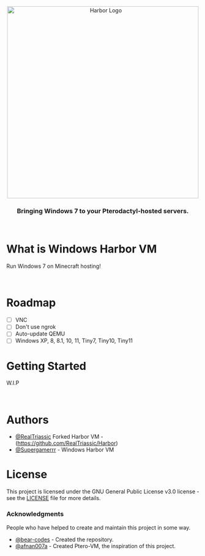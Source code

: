 <div align="center">
  <img alt="Harbor Logo" src=".github/assets/harbor.png" width="500">

  ### Bringing Windows 7 to your Pterodactyl-hosted servers.</div>

&nbsp;

# What is Windows Harbor VM
Run Windows 7 on Minecraft hosting!

&nbsp;

# Roadmap
- [ ] VNC
- [ ] Don't use ngrok
- [ ] Auto-update QEMU
- [ ] Windows XP, 8, 8.1, 10, 11, Tiny7, Tiny10, Tiny11
&nbsp;

# Getting Started

W.I.P

&nbsp;

# Authors
* [@RealTriassic](https://github.com/RealTriassic)
Forked Harbor VM - (https://github.com/RealTriassic/Harbor)
* [@Supergamerrr](https://github.com/Supergamerrr) - Windows Harbor VM

# License
This project is licensed under the GNU General Public License v3.0 license - see the [LICENSE](LICENSE) file for more details.

### Acknowledgments
People who have helped to create and maintain this project in some way.

* [@bear-codes](https://github.com/bear-codes) - Created the repository.
* [@afnan007a](https://github.com/afnan007a) - Created Ptero-VM, the inspiration of this project.
